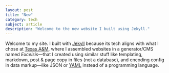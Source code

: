 ```yaml
---
layout: post
title: "New"
category: tech
subject: article
description: "Welcome to the new website I built using Jekyll."
---
```


Welcome to my site. I built with [Jekyll]({{site.baseurl}}tech/jekyll.html)
because its tech aligns with what I chose at
[Texas A&M]({{site.baseurl}}clients/tamu.html),
where I assembled websites in a generator/CMS
named _Excelsis_—that I created using similar stuff
like templating, markdown, post & page copy in files
(not a database), and encoding config in data markup—like JSON or
[YAML]({{site.baseurl}}tech/yaml.html)
instead of a programming language.
